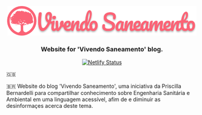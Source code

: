 <p align="center">
  <img src="/assets/images/logo.png?raw=true" width="500" alt="Vivendo Saneamento" />
</p>

<h3 align="center">Website for 'Vivendo Saneamento' blog.</h3>

<div align="center">
  
[![Netlify Status](https://api.netlify.com/api/v1/badges/9a3ded0a-b842-40d4-a5f1-377fcd880ef3/deploy-status)](https://app.netlify.com/sites/vivendosaneamento/deploys)

</div>

🇬🇧

🇧🇷 Website do blog 'Vivendo Saneamento', uma iniciativa da Priscilla Bernardelli para compartilhar conhecimento sobre Engenharia Sanitária e Ambiental em uma linguagem acessível, afim de e diminuir as desinformaçes acerca deste tema.
